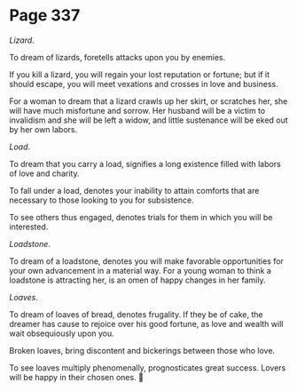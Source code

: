 # Page 337
_Lizard_.


To dream of lizards, foretells attacks upon you by enemies.


If you kill a lizard, you will regain your lost reputation or fortune;
but if it should escape, you will meet vexations and crosses
in love and business.


For a woman to dream that a lizard crawls up her skirt,
or scratches her, she will have much misfortune and sorrow.
Her husband will be a victim to invalidism and she will be left
a widow, and little sustenance will be eked out by her own labors.


_Load_.


To dream that you carry a load, signifies a long existence filled
with labors of love and charity.


To fall under a load, denotes your inability to attain comforts
that are necessary to those looking to you for subsistence.


To see others thus engaged, denotes trials for them in which you
will be interested.


_Loadstone_.


To dream of a loadstone, denotes you will make favorable
opportunities for your own advancement in a material way.
For a young woman to think a loadstone is attracting her,
is an omen of happy changes in her family.


_Loaves_.


To dream of loaves of bread, denotes frugality. If they be of cake,
the dreamer has cause to rejoice over his good fortune, as love
and wealth will wait obsequiously upon you.


Broken loaves, bring discontent and bickerings between those who love.


To see loaves multiply phenomenally, prognosticates great success.
Lovers will be happy in their chosen ones.
